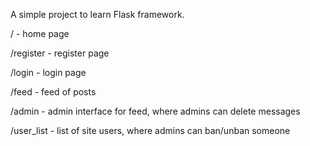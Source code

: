 A simple project to learn Flask framework.

/ - home page

/register - register page

/login - login page

/feed - feed of posts

/admin - admin interface for feed, where admins can delete messages

/user_list - list of site users, where admins can ban/unban someone 